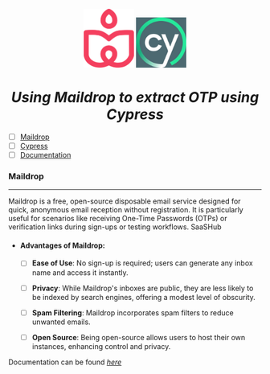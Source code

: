 <p align="center">
    <img src="./maildrop.png" width=100/>
    <img src="./cypress-icon.jpeg" width=100/>
</p>
<h1 align="center"><i> Using Maildrop to extract OTP using Cypress </i></h1>

- [ ] [Maildrop](#maildrop)
- [ ] [Cypress](#cypress)
- [ ] [Documentation](#documentation)

### Maildrop
---
Maildrop is a free, open-source disposable email service designed for quick, anonymous email reception without registration. It is particularly useful for scenarios like receiving One-Time Passwords (OTPs) or verification links during sign-ups or testing workflows.
SaaSHub

- #### Advantages of Maildrop:

    - [ ] **Ease of Use**: No sign-up is required; users can generate any inbox name and access it instantly.

    - [ ] **Privacy**: While Maildrop's inboxes are public, they are less likely to be indexed by search engines, offering a modest level of obscurity.

    - [ ] **Spam Filtering**: Maildrop incorporates spam filters to reduce unwanted emails.

    - [ ] **Open Source**: Being open-source allows users to host their own instances, enhancing control and privacy.

Documentation can be found _[here](https://docs.maildrop.cc/)_